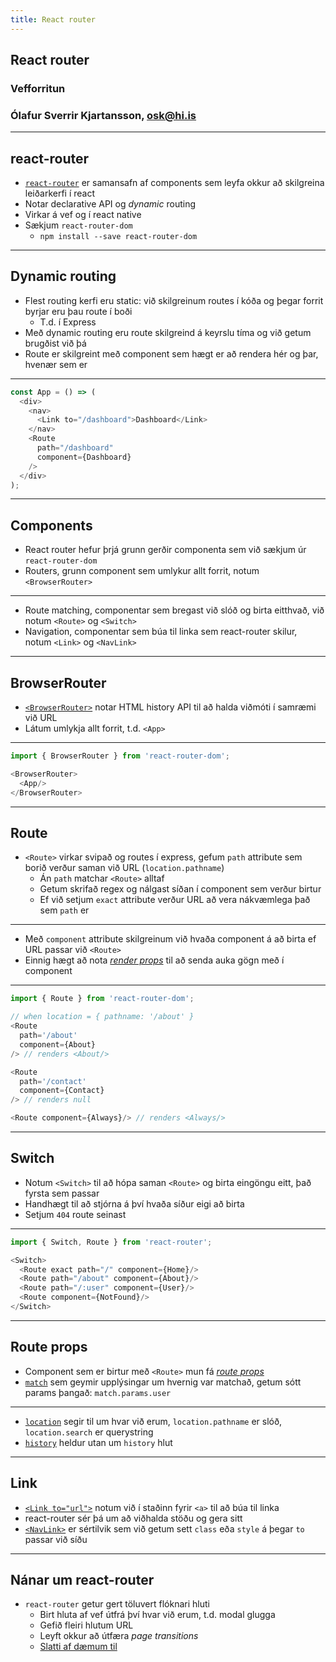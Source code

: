 ```yaml
---
title: React router
---
```


## React router

### Vefforritun

### Ólafur Sverrir Kjartansson, [osk@hi.is](mailto:osk@hi.is)

---

## react-router

* [`react-router`](https://reactrouter.com/) er samansafn af components sem leyfa okkur að skilgreina leiðarkerfi í react
* Notar declarative API og _dynamic_ routing
* Virkar á vef og í react native
* Sækjum `react-router-dom`
  * `npm install --save react-router-dom`

***

## Dynamic routing

* Flest routing kerfi eru static: við skilgreinum routes í kóða og þegar forrit byrjar eru þau route í boði
  * T.d. í Express
* Með dynamic routing eru route skilgreind á keyrslu tíma og við getum brugðist við þá
* Route er skilgreint með component sem hægt er að rendera hér og þar, hvenær sem er

***

```javascript
const App = () => (
  <div>
    <nav>
      <Link to="/dashboard">Dashboard</Link>
    </nav>
    <Route
      path="/dashboard"
      component={Dashboard}
    />
  </div>
);
```

***

## Components

* React router hefur þrjá grunn gerðir componenta sem við sækjum úr `react-router-dom`
* Routers, grunn component sem umlykur allt forrit, notum `<BrowserRouter>`

***

* Route matching, componentar sem bregast við slóð og birta eitthvað, við notum `<Route>` og `<Switch>`
* Navigation, componentar sem búa til linka sem react-router skilur, notum `<Link>` og `<NavLink>`

***

## BrowserRouter

* [`<BrowserRouter>`](https://reacttraining.com/react-router/web/api/BrowserRouter) notar HTML history API til að halda viðmóti í samræmi við URL
* Látum umlykja allt forrit, t.d. `<App>`

***

```javascript
import { BrowserRouter } from 'react-router-dom';

<BrowserRouter>
  <App/>
</BrowserRouter>
```

***

## Route

* `<Route>` virkar svipað og routes í express, gefum `path` attribute sem borið verður saman við URL (`location.pathname`)
  * Án `path` matchar `<Route>` alltaf
  * Getum skrifað regex og nálgast síðan í component sem verður birtur
  * Ef við setjum `exact` attribute verður URL að vera nákvæmlega það sem `path` er

***

* Með `component` attribute skilgreinum við hvaða component á að birta ef URL passar við `<Route>`
* Einnig hægt að nota [_render props_](https://reactjs.org/docs/render-props.html) til að senda auka gögn með í component

***

```javascript
import { Route } from 'react-router-dom';

// when location = { pathname: '/about' }
<Route
  path='/about'
  component={About}
/> // renders <About/>

<Route
  path='/contact'
  component={Contact}
/> // renders null

<Route component={Always}/> // renders <Always/>
```

***

## Switch

* Notum `<Switch>` til að hópa saman `<Route>` og birta eingöngu eitt, það fyrsta sem passar
* Handhægt til að stjórna á því hvaða síður eigi að birta
* Setjum `404` route seinast

***

```javascript
import { Switch, Route } from 'react-router';

<Switch>
  <Route exact path="/" component={Home}/>
  <Route path="/about" component={About}/>
  <Route path="/:user" component={User}/>
  <Route component={NotFound}/>
</Switch>
```

***

## Route props

* Component sem er birtur með `<Route>` mun fá [_route props_](https://reactrouter.com/web/api/Route/route-props)
* [`match`](https://reactrouter.com/web/api/match) sem geymir upplýsingar um hvernig var matchað, getum sótt params þangað: `match.params.user`

***

* [`location`](https://reactrouter.com/web/api/location) segir til um hvar við erum, `location.pathname` er slóð, `location.search` er querystring
* [`history`](https://reactrouter.com/web/api/history) heldur utan um `history` hlut

***

## Link

* [`<Link to="url">`](https://reactrouter.com/web/api/Link) notum við í staðinn fyrir `<a>` til að búa til linka
* react-router sér þá um að viðhalda stöðu og gera sitt
* [`<NavLink>`](https://reactrouter.com/web/api/NavLink) er sértilvik sem við getum sett `class` eða `style` á þegar `to` passar við síðu

***

## Nánar um react-router

* `react-router` getur gert töluvert flóknari hluti
  * Birt hluta af vef útfrá því hvar við erum, t.d. modal glugga
  * Gefið fleiri hlutum URL
  * Leyft okkur að útfæra _page transitions_
  * [Slatti af dæmum til](https://reactrouter.com/web/example/basic)

